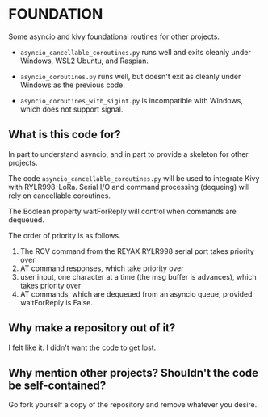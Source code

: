 # FOUNDATION

Some asyncio and kivy foundational routines for other projects.

- `asyncio_cancellable_coroutines.py` runs well and exits cleanly under Windows, WSL2 Ubuntu, and Raspian.

- `asyncio_coroutines.py` runs well, but doesn't exit as cleanly under Windows as the previous code.

- `asyncio_coroutines_with_sigint.py` is incompatible with Windows, which does not support signal.

## What is this code for?

In part to understand asyncio, and in part to provide a skeleton for other projects.

The code `asyncio_cancellable_coroutines.py` will be used to integrate Kivy with RYLR998-LoRa. Serial
I/O and command processing (dequeing) will rely on cancellable coroutines.

The Boolean property waitForReply will control when commands are dequeued.

The order of priority is as follows. 

1. The RCV command from the REYAX RYLR998 serial port takes priority over 
2. AT command responses, which take priority over
3. user input, one character at a time (the msg buffer is advances), which takes priority over
4. AT commands, which are dequeued from an asyncio queue, provided waitForReply is False.

## Why make a repository out of it?

I felt like it. I didn't want the code to get lost.

## Why mention other projects? Shouldn't the code be self-contained?

Go fork yourself a copy of the repository and remove whatever you desire.
